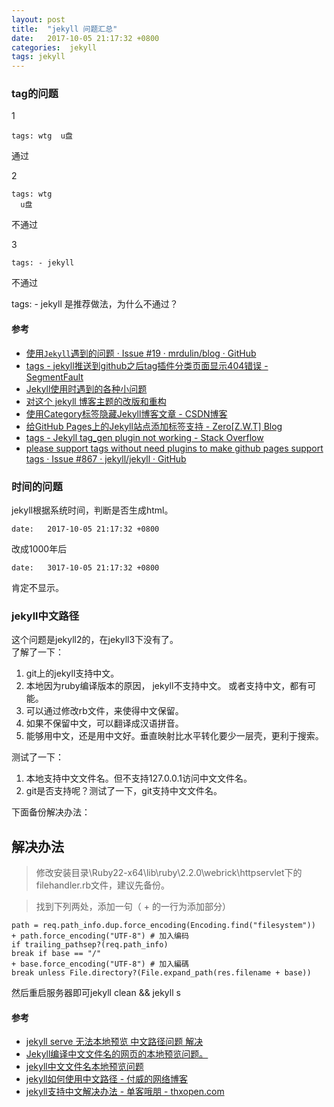 ```yaml
---
layout: post
title:  "jekyll 问题汇总"
date:   2017-10-05 21:17:32 +0800
categories:  jekyll
tags: jekyll
---
```




### tag的问题 ###

1

	tags: wtg  u盘

通过

2

	tags: wtg
	  u盘

不通过

3

	tags: - jekyll

不通过

tags:  - jekyll 是推荐做法，为什么不通过？


#### 参考 ####

* [使用`Jekyll`遇到的问题 · Issue #19 · mrdulin/blog · GitHub](https://github.com/mrdulin/blog/issues/19)
* [tags - jekyll推送到github之后tag插件分类页面显示404错误 - SegmentFault](https://segmentfault.com/q/1010000008719834)
* [Jekyll使用时遇到的各种小问题](http://hyq9508.github.io/jekyll/markdown/ruby/scss/2015/06/23/Jekyll-tips.html)
* [对这个 jekyll 博客主题的改版和重构](https://gaohaoyang.github.io/2016/03/12/jekyll-theme-version-2.0/)
* [使用Category标签隐藏Jekyll博客文章 - CSDN博客](http://blog.csdn.net/JireRen/article/details/52196249)
* [给GitHub Pages上的Jekyll站点添加标签支持 - Zero[Z.W.T] Blog](http://www.zerozwt.com/2017/08/28/add-tags-to-jekyll.html)
* [tags - Jekyll tag_gen plugin not working - Stack Overflow](https://stackoverflow.com/questions/14375331/jekyll-tag-gen-plugin-not-working)
* [please support tags without need plugins to make github pages support tags · Issue #867 · jekyll/jekyll · GitHub](https://github.com/jekyll/jekyll/issues/867)


### 时间的问题 ###
jekyll根据系统时间，判断是否生成html。

	date:   2017-10-05 21:17:32 +0800

改成1000年后

	date:   3017-10-05 21:17:32 +0800

肯定不显示。

### jekyll中文路径 ###
这个问题是jekyll2的，在jekyll3下没有了。  
了解了一下：

1. git上的jekyll支持中文。
2. 本地因为ruby编译版本的原因， jekyll不支持中文。 或者支持中文，都有可能。
3. 可以通过修改rb文件，来使得中文保留。
4. 如果不保留中文，可以翻译成汉语拼音。
5. 能够用中文，还是用中文好。垂直映射比水平转化要少一层壳，更利于搜索。

测试了一下：

1. 本地支持中文文件名。但不支持127.0.0.1访问中文文件名。
2. git是否支持呢？测试了一下，git支持中文文件名。

下面备份解决办法：

## 解决办法 ##

> 修改安装目录\Ruby22-x64\lib\ruby\2.2.0\webrick\httpservlet下的filehandler.rb文件，建议先备份。

> 找到下列两处，添加一句（ + 的一行为添加部分）

> 
	path = req.path_info.dup.force_encoding(Encoding.find("filesystem"))
	+ path.force_encoding("UTF-8") # 加入编码
	if trailing_pathsep?(req.path_info)
	break if base == "/"
	+ base.force_encoding("UTF-8") # 加入編碼
	break unless File.directory?(File.expand_path(res.filename + base))
然后重启服务器即可jekyll clean && jekyll s



#### 参考 ####

* [jekyll serve 无法本地预览 中文路径问题 解决](https://rawbin-.github.io/开发技术/2015/06/13/jekyll-serve/)
* [Jekyll编译中文文件名的网页的本地预览问题。](http://www.oschina.net/question/1396651_132154)
* [jekyll中文文件名本地预览问题](http://kael-aiur.com/入门指引/jekyll中文文件名本地预览问题.html)
* [jekyll如何使用中文路径 - 付威的网络博客](http://blog.laofu.online/2017/08/06/jekyll-cn-path/)
* [jekyll支持中文解决办法 - 单客哦朋 - thxopen.com](http://www.thxopen.com/jekyll/2014/04/17/jekyll-able-gbk.html)